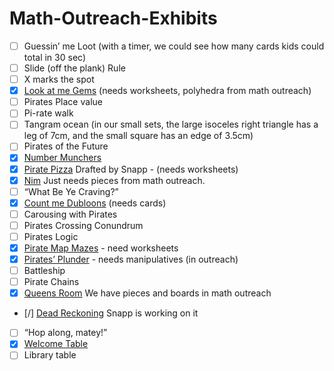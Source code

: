 # Math-Outreach-Exhibits

- [ ] Guessin’ me Loot  (with a timer, we could see how many cards kids could total in 30 sec)
- [ ] Slide (off the plank) Rule
- [ ] X marks the spot
- [x] [Look at me Gems](./eulerCharacteristic) (needs worksheets, polyhedra from math outreach)
- [ ] Pirates Place value
- [ ] Pi-rate walk
- [ ] Tangram ocean (in our small sets, the large isoceles right triangle has a leg of 7cm, and the small square has an edge of 3.5cm)
- [ ] Pirates of the Future
- [X] [Number Munchers](./videoGames)
- [x] [Pirate Pizza](./pizza) Drafted by Snapp - (needs worksheets)
- [X] [Nim](./nim) Just needs pieces from math outreach.
- [ ] “What Be Ye Craving?”
- [x] [Count me Dubloons](./count) (needs cards)
- [ ] Carousing with Pirates
- [ ] Pirates Crossing Conundrum
- [ ] Pirates Logic
- [X] [Pirate Map Mazes](./mazes) - need worksheets
- [X] [Pirates’ Plunder](./towersOfHanoi) - needs manipulatives (in outreach)
- [ ] Battleship
- [ ] Pirate Chains
- [x] [Queens Room](./chess) We have pieces and boards in math outreach
- [/] [Dead Reckoning](./deadRecoking) Snapp is working on it
- [ ] “Hop along, matey!”
- [X] [Welcome Table](./welcomeTable)
- [ ] Library table

